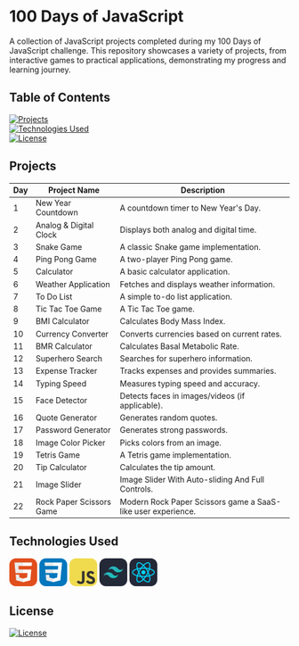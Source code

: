 # 100 Days of JavaScript

A collection of JavaScript projects completed during my 100 Days of JavaScript challenge. This repository showcases a variety of projects, from interactive games to practical applications, demonstrating my progress and learning journey.

## Table of Contents

[![Projects](https://img.shields.io/badge/Projects-23272b?style=for-the-badge&logoColor=white&labelColor=616161&color=23272b&label=Projects)](#projects)<br/>
[![Technologies Used](https://img.shields.io/badge/Technologies-23272b?style=for-the-badge&logoColor=white&labelColor=616161&color=23272b&label=Technologies)](#technologies-used)<br/>
[![License](https://img.shields.io/badge/License-23272b?style=for-the-badge&logoColor=white&labelColor=616161&color=23272b&label=License)](#license)

## Projects

| Day | Project Name             | Description                                                  |
| --- | ------------------------ | ------------------------------------------------------------ |
| 1   | New Year Countdown       | A countdown timer to New Year's Day.                         |
| 2   | Analog & Digital Clock   | Displays both analog and digital time.                       |
| 3   | Snake Game               | A classic Snake game implementation.                         |
| 4   | Ping Pong Game           | A two-player Ping Pong game.                                 |
| 5   | Calculator               | A basic calculator application.                              |
| 6   | Weather Application      | Fetches and displays weather information.                    |
| 7   | To Do List               | A simple to-do list application.                             |
| 8   | Tic Tac Toe Game         | A Tic Tac Toe game.                                          |
| 9   | BMI Calculator           | Calculates Body Mass Index.                                  |
| 10  | Currency Converter       | Converts currencies based on current rates.                  |
| 11  | BMR Calculator           | Calculates Basal Metabolic Rate.                             |
| 12  | Superhero Search         | Searches for superhero information.                          |
| 13  | Expense Tracker          | Tracks expenses and provides summaries.                      |
| 14  | Typing Speed             | Measures typing speed and accuracy.                          |
| 15  | Face Detector            | Detects faces in images/videos (if applicable).              |
| 16  | Quote Generator          | Generates random quotes.                                     |
| 17  | Password Generator       | Generates strong passwords.                                  |
| 18  | Image Color Picker       | Picks colors from an image.                                  |
| 19  | Tetris Game              | A Tetris game implementation.                                |
| 20  | Tip Calculator           | Calculates the tip amount.                                   |
| 21  | Image Slider             | Image Slider With Auto-sliding And Full Controls.            |
| 22  | Rock Paper Scissors Game | Modern Rock Paper Scissors game a SaaS-like user experience. |

## Technologies Used

<div align="left">
  <img src="assets/html.png" alt="HTML" title="HTML" width="50" height="50">
  <img src="assets/css.png" alt="CSS" title="CSS" width="50" height="50">
  <img src="assets/js.png" alt="JavaScript" title="JavaScript" width="50" height="50">
  <img src="assets/tailwind.png" alt="Tailwind CSS" title="Tailwind CSS" width="50" height="50">
  <img src="assets/react.png" alt="React" title="React" width="50" height="50">
</div>

## License

[![License](https://img.shields.io/badge/MIT-000000?style=for-the-badge&logoColor=white&labelColor=333333&color=000000&label=License)](LICENSE)
